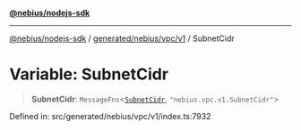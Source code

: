 [**@nebius/nodejs-sdk**](../../../../../README.md)

***

[@nebius/nodejs-sdk](../../../../../README.md) / [generated/nebius/vpc/v1](../README.md) / SubnetCidr

# Variable: SubnetCidr

> **SubnetCidr**: `MessageFns`\<[`SubnetCidr`](../interfaces/SubnetCidr.md), `"nebius.vpc.v1.SubnetCidr"`\>

Defined in: src/generated/nebius/vpc/v1/index.ts:7932
